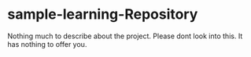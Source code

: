 # sample-learning-Repository
Nothing much to describe about the project. Please dont look into this. It has nothing to offer you.

